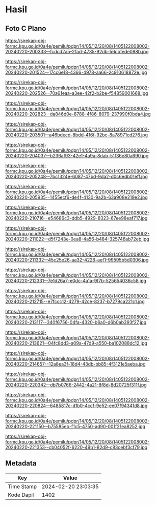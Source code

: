 # Hasil

## Foto C Plano

https://sirekap-obj-formc.kpu.go.id/0a4e/pemilu/pdpr/14/05/12/20/08/1405122008002-20240220-200333--fcdcd2a5-21ad-4735-92db-56cbfede098b.jpg

https://sirekap-obj-formc.kpu.go.id/0a4e/pemilu/pdpr/14/05/12/20/08/1405122008002-20240220-201524--17cc6e18-4366-4978-aa66-2c910618872e.jpg

https://sirekap-obj-formc.kpu.go.id/0a4e/pemilu/pdpr/14/05/12/20/08/1405122008002-20240220-202526--70a61eaa-a3ee-42f2-b2be-f54859001668.jpg

https://sirekap-obj-formc.kpu.go.id/0a4e/pemilu/pdpr/14/05/12/20/08/1405122008002-20240220-202823--da846d0e-8788-4f86-8079-237990f0bda4.jpg

https://sirekap-obj-formc.kpu.go.id/0a4e/pemilu/pdpr/14/05/12/20/08/1405122008002-20240220-203501--a46bdecd-8bdd-416f-92bc-8a78971cd276.jpg

https://sirekap-obj-formc.kpu.go.id/0a4e/pemilu/pdpr/14/05/12/20/08/1405122008002-20240220-204037--b236af93-42e1-4a9a-8dab-51f36e80a690.jpg

https://sirekap-obj-formc.kpu.go.id/0a4e/pemilu/pdpr/14/05/12/20/08/1405122008002-20240220-205248--7bc1324e-6087-47bd-9da2-d0c6edb01eff.jpg

https://sirekap-obj-formc.kpu.go.id/0a4e/pemilu/pdpr/14/05/12/20/08/1405122008002-20240220-205935--1455ecf6-de4f-4130-9a2b-63a908e219e2.jpg

https://sirekap-obj-formc.kpu.go.id/0a4e/pemilu/pdpr/14/05/12/20/08/1405122008002-20240220-210716--e54686c3-ddb5-4929-8323-67ee98eaf717.jpg

https://sirekap-obj-formc.kpu.go.id/0a4e/pemilu/pdpr/14/05/12/20/08/1405122008002-20240220-211022--d5f7243e-0ea8-4a56-b484-325746ab72eb.jpg

https://sirekap-obj-formc.kpu.go.id/0a4e/pemilu/pdpr/14/05/12/20/08/1405122008002-20240220-211332--45c25e26-aa32-4226-aef1-99595b5d0306.jpg

https://sirekap-obj-formc.kpu.go.id/0a4e/pemilu/pdpr/14/05/12/20/08/1405122008002-20240220-212331--7e1d26a7-e0dc-4a1a-9f7b-525654036c58.jpg

https://sirekap-obj-formc.kpu.go.id/0a4e/pemilu/pdpr/14/05/12/20/08/1405122008002-20240220-212715--e7fccc12-4279-42ce-8237-b7279ca221c1.jpg

https://sirekap-obj-formc.kpu.go.id/0a4e/pemilu/pdpr/14/05/12/20/08/1405122008002-20240220-213117--340f6756-04fa-4320-b6a0-d6b0ab393f27.jpg

https://sirekap-obj-formc.kpu.go.id/0a4e/pemilu/pdpr/14/05/12/20/08/1405122008002-20240220-213621--04fc8dd3-a09a-47d9-a550-ba102088dc12.jpg

https://sirekap-obj-formc.kpu.go.id/0a4e/pemilu/pdpr/14/05/12/20/08/1405122008002-20240220-214657--12a8ea3f-18d4-43db-bb85-4f3121e5aeba.jpg

https://sirekap-obj-formc.kpu.go.id/0a4e/pemilu/pdpr/14/05/12/20/08/1405122008002-20240220-220342--db7b0766-2442-4a21-8f8d-8d20725f311f.jpg

https://sirekap-obj-formc.kpu.go.id/0a4e/pemilu/pdpr/14/05/12/20/08/1405122008002-20240220-220824--6485817c-d1b0-4ccf-9e52-ee07f94341d8.jpg

https://sirekap-obj-formc.kpu.go.id/0a4e/pemilu/pdpr/14/05/12/20/08/1405122008002-20240220-221150--b75585eb-f1c5-4750-ad90-001f21ea8252.jpg

https://sirekap-obj-formc.kpu.go.id/0a4e/pemilu/pdpr/14/05/12/20/08/1405122008002-20240220-221353--cb04052f-6220-49b1-82d9-c83cebf3cf79.jpg


## Metadata

| Key        | Value               |
| ---------- | ------------------- |
| Time Stamp | 2024-02-20 23:03:35 |
| Kode Dapil | 1402                |



